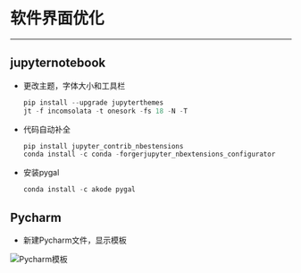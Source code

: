# 软件界面优化

---

## jupyternotebook

- 更改主题，字体大小和工具栏

  ```python
  pip install --upgrade jupyterthemes
  jt -f incomsolata -t onesork -fs 18 -N -T
  ```

- 代码自动补全

  ```python
  pip install jupyter_contrib_nbestensions
  conda install -c conda -forgerjupyter_nbextensions_configurator
  ```

- 安装pygal

  ```python
  conda install -c akode pygal
  ```


## Pycharm

- 新建Pycharm文件，显示模板

![Pycharm模板](D:\repository\PythonNotes\images\Pycharm模板.png)
